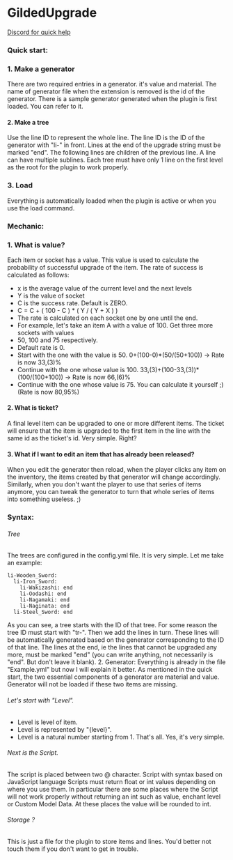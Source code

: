 # GildedUpgrade 
[Discord for quick help](https://discord.gg/VatBrmDwmf)
### Quick start:

### 1. Make a generator
There are two required entries in a generator. it's value and material.
The name of generator file when the extension is removed is the id of the generator.
There is a sample generator generated when the plugin is first loaded. You can refer to it.
#### 2. Make a tree
Use the line ID to represent the whole line.
The line ID is the ID of the generator with "li-" in front.
Lines at the end of the upgrade string must be marked "end".
The following lines are children of the previous line. A line can have multiple sublines.
Each tree must have only 1 line on the first level as the root for the plugin to work properly.
### 3. Load
Everything is automatically loaded when the plugin is active or when you use the load command.

### Mechanic:
### 1. What is value?
Each item or socket has a value. This value is used to calculate the probability of successful
upgrade of the item. The rate of success is calculated as follows:
- x is the average value of the current level and the next levels
- Y is the value of socket
- C is the success rate. Default is ZERO.
- C = C + ( 100 - C ) * ( Y / ( Y + X ) )
- The rate is calculated on each socket one by one until the end.
- For example, let's take an item A with a value of 100. Get three more sockets with values
- 50, 100 and 75 respectively.
- Default rate is 0.
- Start with the one with the value is 50. 0+(100-0)*(50/(50+100)) -> Rate is now 33,(3)%
- Continue with the one whose value is 100. 33,(3)+(100-33,(3))*(100/(100+100)) -> Rate is now 66,(6)%
- Continue with the one whose value is 75. You can calculate it yourself ;) (Rate is now 80,95%)
#### 2. What is ticket? <removed>
A final level item can be upgraded to one or more different items. The ticket will ensure that
the item is upgraded to the first item in the line with the same id as the ticket's id.
Very simple. Right?
#### 3. What if I want to edit an item that has already been released?
When you edit the generator then reload, when the player clicks any item on the inventory,
the items created by that generator will change accordingly. Similarly, when you don't want
the player to use that series of items anymore, you can tweak the generator to turn that whole
series of items into something useless. ;)
### Syntax:
###### Tree
The trees are configured in the config.yml file.
It is very simple. Let me take an example:
```tr-Sword:
li-Wooden_Sword:
  li-Iron_Sword:
    li-Wakizashi: end
    li-Oodashi: end
    li-Nagamaki: end
    li-Naginata: end
  li-Steel_Sword: end
```
As you can see, a tree starts with the ID of that tree. For some reason the tree ID must start with "tr-". Then we add the lines in turn. These lines will be automatically generated based on the generator corresponding to the ID of that line. The lines at the end, ie the lines that cannot be upgraded any more, must be marked "end" (you can write anything, not necessarily is "end". But don't leave it blank).
2. Generator:
Everything is already in the file "Example.yml" but now I will explain it better. As mentioned in the quick start, the two essential components of a generator are material and value. Generator will not be loaded if these two items are missing.

###### Let's start with "Level".
* Level is level of item.
* Level is represented by "{level}".
* Level is a natural number starting from 1.
That's all. Yes, it's very simple.
###### Next is the Script.
The script is placed between two @ character.
Script with syntax based on JavaScript language
Scripts must return float or int values depending on where you use them. In particular
there are some places where the Script will not work properly without returning an int
such as value, enchant level or Custom Model Data. At these places the value will be
rounded to int.
###### Storage ?
This is just a file for the plugin to store items and lines. You'd better not touch
them if you don't want to get in trouble.
